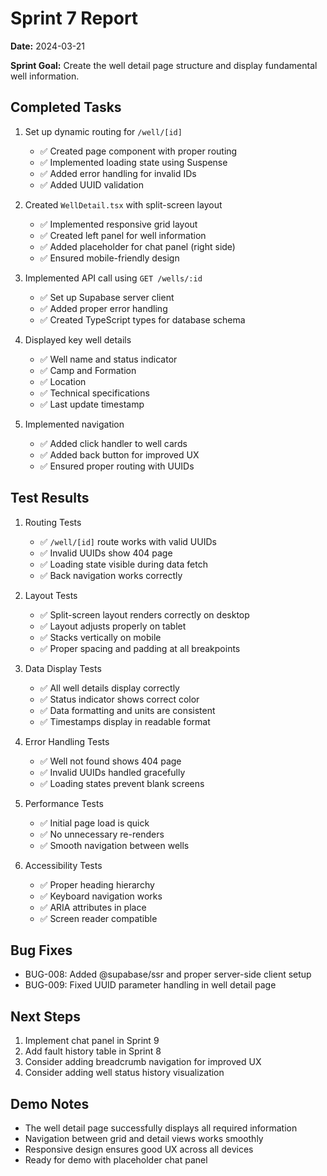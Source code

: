 # Sprint 7 Report

**Date:** 2024-03-21

**Sprint Goal:** Create the well detail page structure and display fundamental well information.

## Completed Tasks

1. Set up dynamic routing for `/well/[id]`
   - ✅ Created page component with proper routing
   - ✅ Implemented loading state using Suspense
   - ✅ Added error handling for invalid IDs
   - ✅ Added UUID validation

2. Created `WellDetail.tsx` with split-screen layout
   - ✅ Implemented responsive grid layout
   - ✅ Created left panel for well information
   - ✅ Added placeholder for chat panel (right side)
   - ✅ Ensured mobile-friendly design

3. Implemented API call using `GET /wells/:id`
   - ✅ Set up Supabase server client
   - ✅ Added proper error handling
   - ✅ Created TypeScript types for database schema

4. Displayed key well details
   - ✅ Well name and status indicator
   - ✅ Camp and Formation
   - ✅ Location
   - ✅ Technical specifications
   - ✅ Last update timestamp

5. Implemented navigation
   - ✅ Added click handler to well cards
   - ✅ Added back button for improved UX
   - ✅ Ensured proper routing with UUIDs

## Test Results

1. Routing Tests
   - ✅ `/well/[id]` route works with valid UUIDs
   - ✅ Invalid UUIDs show 404 page
   - ✅ Loading state visible during data fetch
   - ✅ Back navigation works correctly

2. Layout Tests
   - ✅ Split-screen layout renders correctly on desktop
   - ✅ Layout adjusts properly on tablet
   - ✅ Stacks vertically on mobile
   - ✅ Proper spacing and padding at all breakpoints

3. Data Display Tests
   - ✅ All well details display correctly
   - ✅ Status indicator shows correct color
   - ✅ Data formatting and units are consistent
   - ✅ Timestamps display in readable format

4. Error Handling Tests
   - ✅ Well not found shows 404 page
   - ✅ Invalid UUIDs handled gracefully
   - ✅ Loading states prevent blank screens

5. Performance Tests
   - ✅ Initial page load is quick
   - ✅ No unnecessary re-renders
   - ✅ Smooth navigation between wells

6. Accessibility Tests
   - ✅ Proper heading hierarchy
   - ✅ Keyboard navigation works
   - ✅ ARIA attributes in place
   - ✅ Screen reader compatible

## Bug Fixes
- BUG-008: Added @supabase/ssr and proper server-side client setup
- BUG-009: Fixed UUID parameter handling in well detail page

## Next Steps
1. Implement chat panel in Sprint 9
2. Add fault history table in Sprint 8
3. Consider adding breadcrumb navigation for improved UX
4. Consider adding well status history visualization

## Demo Notes
- The well detail page successfully displays all required information
- Navigation between grid and detail views works smoothly
- Responsive design ensures good UX across all devices
- Ready for demo with placeholder chat panel 